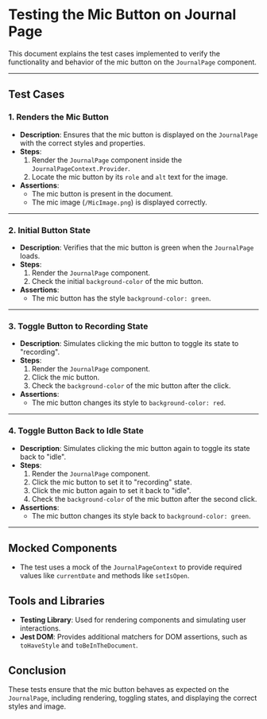 # Testing the Mic Button on Journal Page

This document explains the test cases implemented to verify the functionality and behavior of the mic button on the `JournalPage` component.

---

## **Test Cases**

### **1. Renders the Mic Button**
- **Description**: Ensures that the mic button is displayed on the `JournalPage` with the correct styles and properties.
- **Steps**:
  1. Render the `JournalPage` component inside the `JournalPageContext.Provider`.
  2. Locate the mic button by its `role` and `alt` text for the image.
- **Assertions**:
  - The mic button is present in the document.
  - The mic image (`/MicImage.png`) is displayed correctly.

---

### **2. Initial Button State**
- **Description**: Verifies that the mic button is green when the `JournalPage` loads.
- **Steps**:
  1. Render the `JournalPage` component.
  2. Check the initial `background-color` of the mic button.
- **Assertions**:
  - The mic button has the style `background-color: green`.

---

### **3. Toggle Button to Recording State**
- **Description**: Simulates clicking the mic button to toggle its state to "recording".
- **Steps**:
  1. Render the `JournalPage` component.
  2. Click the mic button.
  3. Check the `background-color` of the mic button after the click.
- **Assertions**:
  - The mic button changes its style to `background-color: red`.

---

### **4. Toggle Button Back to Idle State**
- **Description**: Simulates clicking the mic button again to toggle its state back to "idle".
- **Steps**:
  1. Render the `JournalPage` component.
  2. Click the mic button to set it to "recording" state.
  3. Click the mic button again to set it back to "idle".
  4. Check the `background-color` of the mic button after the second click.
- **Assertions**:
  - The mic button changes its style back to `background-color: green`.

---

## **Mocked Components**
- The test uses a mock of the `JournalPageContext` to provide required values like `currentDate` and methods like `setIsOpen`.

## **Tools and Libraries**
- **Testing Library**: Used for rendering components and simulating user interactions.
- **Jest DOM**: Provides additional matchers for DOM assertions, such as `toHaveStyle` and `toBeInTheDocument`.

## **Conclusion**
These tests ensure that the mic button behaves as expected on the `JournalPage`, including rendering, toggling states, and displaying the correct styles and image.
